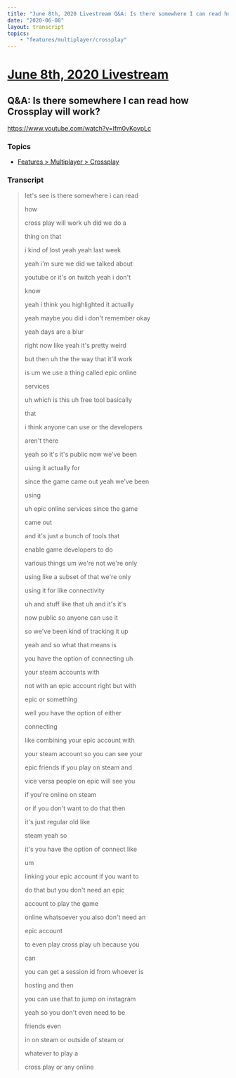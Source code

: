 ```yaml
---
title: "June 8th, 2020 Livestream Q&A: Is there somewhere I can read how Crossplay will work?"
date: "2020-06-08"
layout: transcript
topics:
    - "features/multiplayer/crossplay"
---
```

# [June 8th, 2020 Livestream](../2020-06-08.md)
## Q&A: Is there somewhere I can read how Crossplay will work?
https://www.youtube.com/watch?v=lfm0vKovpLc

### Topics
* [Features > Multiplayer > Crossplay](../topics/features/multiplayer/crossplay.md)

### Transcript

> let's see is there somewhere i can read
> 
> how
> 
> cross play will work uh did we do a
> 
> thing on that
> 
> i kind of lost yeah yeah last week
> 
> yeah i'm sure we did we talked about
> 
> youtube or it's on twitch yeah i don't
> 
> know
> 
> yeah i think you highlighted it actually
> 
> yeah maybe you did i don't remember okay
> 
> yeah days are a blur
> 
> right now like yeah it's pretty weird
> 
> but then uh the the way that it'll work
> 
> is um we use a thing called epic online
> 
> services
> 
> uh which is this uh free tool basically
> 
> that
> 
> i think anyone can use or the developers
> 
> aren't there
> 
> yeah so it's it's public now we've been
> 
> using it actually for
> 
> since the game came out yeah we've been
> 
> using
> 
> uh epic online services since the game
> 
> came out
> 
> and it's just a bunch of tools that
> 
> enable game developers to do
> 
> various things um we're not we're only
> 
> using like a subset of that we're only
> 
> using it for like connectivity
> 
> uh and stuff like that uh and it's it's
> 
> now public so anyone can use it
> 
> so we've been kind of tracking it up
> 
> yeah and so what that means is
> 
> you have the option of connecting uh
> 
> your steam accounts with
> 
> not with an epic account right but with
> 
> epic or something
> 
> well you have the option of either
> 
> connecting
> 
> like combining your epic account with
> 
> your steam account so you can see your
> 
> epic friends if you play on steam and
> 
> vice versa people on epic will see you
> 
> if you're online on steam
> 
> or if you don't want to do that then
> 
> it's just regular old like
> 
> steam yeah so
> 
> it's you have the option of connect like
> 
> um
> 
> linking your epic account if you want to
> 
> do that but you don't need an epic
> 
> account to play the game
> 
> online whatsoever you also don't need an
> 
> epic account
> 
> to even play cross play uh because you
> 
> can
> 
> you can get a session id from whoever is
> 
> hosting and then
> 
> you can use that to jump on instagram
> 
> yeah so you don't even need to be
> 
> friends even
> 
> in on steam or outside of steam or
> 
> whatever to play a
> 
> cross play or any online
> 
